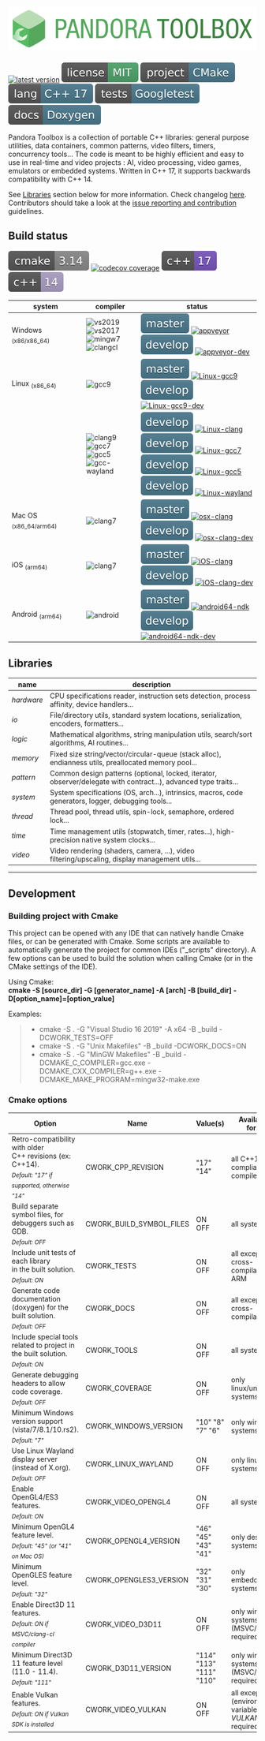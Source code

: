 # ![Pandora Toolbox](_img/pandora_logo.svg)
[![latest version](https://img.shields.io/github/v/tag/vinders/pandora_toolbox?color=4da36a&label=release)](https://github.com/vinders/pandora_toolbox/releases)
[![license - MIT](_img/badges/license_mit.svg)](LICENSE)
![project - Cmake](_img/badges/project_cmake.svg)
![lang - C++17](_img/badges/lang_cpp17.svg)
![tests - Gtest](_img/badges/tests_gtest.svg)
![docs - Doxygen](_img/badges/docs_doxygen.svg)

Pandora Toolbox is a collection of portable C++ libraries: general purpose utilities, data containers, common patterns, video filters, timers, concurrency tools... 
The code is meant to be highly efficient and easy to use in real-time and video projects : AI, video processing, video games, emulators or embedded systems. Written in C++ 17, it supports backwards compatibility with C++ 14.

See [Libraries](#libraries) section below for more information. Check changelog [here](./CHANGELOG.md).<br>
Contributors should take a look at the [issue reporting and contribution](./CONTRIBUTING.md) guidelines.

## Build status
![cmake 3.14](_img/badges/build_cmake_3_14.svg)
[![codecov coverage](https://codecov.io/gh/vinders/pandora_toolbox/branch/develop/graph/badge.svg?token=5NQ4BF7QRI)](https://codecov.io/gh/vinders/pandora_toolbox)
![C++17](_img/badges/build_cpp17.svg)
![C++14](_img/badges/build_cpp14.svg)

|           system            |        compiler        |         status         |
|-----------------------------|------------------------|------------------------|
| Windows <sub>(x86/x86_64)</sub>  | ![vs2019](https://img.shields.io/badge/visual_studio-2019-75b.svg)<br>![vs2017](https://img.shields.io/badge/visual_studio-2017-a99dc2.svg)<br>![mingw7](https://img.shields.io/badge/mingw64-8.1.0-75b.svg)<br>![clangcl](https://img.shields.io/badge/clang--cl-10.0.0-75b.svg) | ![master](_img/badges/branch_master.svg) [![appveyor](https://ci.appveyor.com/api/projects/status/38j8o8sc55iosqu6/branch/master?svg=true)](https://ci.appveyor.com/project/vinders/pandora-toolbox/branch/master)<br>![develop](_img/badges/branch_develop.svg) [![appveyor-dev](https://ci.appveyor.com/api/projects/status/38j8o8sc55iosqu6/branch/develop?svg=true)](https://ci.appveyor.com/project/vinders/pandora-toolbox/branch/develop)  |
| Linux <sub>(x86_64)</sub>        | ![gcc9](https://img.shields.io/badge/gcc-9.1-75b.svg)              | ![master](_img/badges/branch_master.svg) [![Linux-gcc9](https://travis-matrix-badges.herokuapp.com/repos/vinders/pandora_toolbox/branches/master/1)](https://travis-ci.org/vinders/pandora_toolbox)<br>![develop](_img/badges/branch_develop.svg) [![Linux-gcc9-dev](https://travis-matrix-badges.herokuapp.com/repos/vinders/pandora_toolbox/branches/develop/2)](https://travis-ci.org/vinders/pandora_toolbox)       |
|                                  | ![clang9](https://img.shields.io/badge/clang-9.0.0-75b.svg)<br>![gcc7](https://img.shields.io/badge/gcc-7.1-75b.svg)<br>![gcc5](https://img.shields.io/badge/gcc-5.1-a99dc2.svg)<br>![gcc-wayland](https://img.shields.io/badge/gcc-wayland-75b.svg) | ![develop](_img/badges/branch_develop.svg) [![Linux-clang](https://travis-matrix-badges.herokuapp.com/repos/vinders/pandora_toolbox/branches/develop/1)](https://travis-ci.org/vinders/pandora_toolbox)<br>![develop](_img/badges/branch_develop.svg) [![Linux-gcc7](https://travis-matrix-badges.herokuapp.com/repos/vinders/pandora_toolbox/branches/develop/3)](https://travis-ci.org/vinders/pandora_toolbox)<br>![develop](_img/badges/branch_develop.svg) [![Linux-gcc5](https://travis-matrix-badges.herokuapp.com/repos/vinders/pandora_toolbox/branches/develop/4)](https://travis-ci.org/vinders/pandora_toolbox)<br>![develop](_img/badges/branch_develop.svg) [![Linux-wayland](https://travis-matrix-badges.herokuapp.com/repos/vinders/pandora_toolbox/branches/develop/5)](https://travis-ci.org/vinders/pandora_toolbox) |
| Mac OS <sub>(x86_64/arm64)</sub> | ![clang7](https://img.shields.io/badge/clang-7.0.0-75b.svg)        | ![master](_img/badges/branch_master.svg) [![osx-clang](https://travis-matrix-badges.herokuapp.com/repos/vinders/pandora_toolbox/branches/master/2)](https://travis-ci.org/vinders/pandora_toolbox)<br>![develop](_img/badges/branch_develop.svg) [![osx-clang-dev](https://travis-matrix-badges.herokuapp.com/repos/vinders/pandora_toolbox/branches/develop/6)](https://travis-ci.org/vinders/pandora_toolbox)         |
| iOS <sub>(arm64)</sub>       | ![clang7](https://img.shields.io/badge/clang-7.0.0-75b.svg)        | ![master](_img/badges/branch_master.svg) [![iOS-clang](https://travis-matrix-badges.herokuapp.com/repos/vinders/pandora_toolbox/branches/master/3)](https://travis-ci.org/vinders/pandora_toolbox)<br>![develop](_img/badges/branch_develop.svg) [![iOS-clang-dev](https://travis-matrix-badges.herokuapp.com/repos/vinders/pandora_toolbox/branches/develop/7)](https://travis-ci.org/vinders/pandora_toolbox)         |
| Android <sub>(arm64)</sub>       | ![android](https://img.shields.io/badge/android-ndk_26-a99dc2.svg) | ![master](_img/badges/branch_master.svg) [![android64-ndk](https://travis-matrix-badges.herokuapp.com/repos/vinders/pandora_toolbox/branches/master/4)](https://travis-ci.org/vinders/pandora_toolbox)<br>![develop](_img/badges/branch_develop.svg) [![android64-ndk-dev](https://travis-matrix-badges.herokuapp.com/repos/vinders/pandora_toolbox/branches/develop/8)](https://travis-ci.org/vinders/pandora_toolbox) |

## Libraries

|    name    |                                                   description                                                        |
|------------|----------------------------------------------------------------------------------------------------------------------|
| *hardware* | CPU specifications reader, instruction sets detection, process affinity, device handlers...                          |
| *io*       | File/directory utils, standard system locations, serialization, encoders, formatters...                              |
| *logic*    | Mathematical algorithms, string manipulation utils, search/sort algorithms, AI routines...                           |
| *memory*   | Fixed size string/vector/circular-queue (stack alloc), endianness utils, preallocated memory pool...                 |
| *pattern*  | Common design patterns (optional, locked, iterator, observer/delegate with contract...), advanced type traits...     |
| *system*   | System specifications (OS, arch...), intrinsics, macros, code generators, logger, debugging tools...                 |
| *thread*   | Thread pool, thread utils, spin-lock, semaphore, ordered lock...                                                     |
| *time*     | Time management utils (stopwatch, timer, rates...), high-precision native system clocks...                           |
| *video*    | Video rendering (shaders, camera, ...), video filtering/upscaling, display management utils...                       |

---

## Development

### Building project with Cmake

This project can be opened with any IDE that can natively handle Cmake files, or can be generated with Cmake. Some scripts are available to automatically generate the project for common IDEs ("_scripts" directory).
A few options can be used to build the solution when calling Cmake (or in the CMake settings of the IDE).

Using Cmake: \
**cmake -S [source_dir] -G [generator_name] -A [arch] -B [build_dir] -D[option_name]=[option_value]**

Examples:
> * cmake -S . -G "Visual Studio 16 2019" -A x64 -B _build -DCWORK_TESTS=OFF
> * cmake -S . -G "Unix Makefiles" -B _build -DCWORK_DOCS=ON
> * cmake -S . -G "MinGW Makefiles" -B _build -DCMAKE_C_COMPILER=gcc.exe -DCMAKE_CXX_COMPILER=g++.exe -DCMAKE_MAKE_PROGRAM=mingw32-make.exe

### Cmake options

|    Option    |    Name    |    Value(s)    |    Available for...    |
|--------------|------------|----------------|------------------------|
| Retro-compatibility with older<br>C++ revisions (ex: C++14).<br><sub>*Default: "17" if supported, otherwise "14"*</sub>   | CWORK_CPP_REVISION  | "17"<br>"14"  | all C++17-compliant compilers  |
| Build separate symbol files, for debuggers such as GDB.<br><sub>*Default: OFF*</sub>         | CWORK_BUILD_SYMBOL_FILES   | ON<br>OFF     | all systems                   |
| Include unit tests of each library<br>in the built solution.<br><sub>*Default: ON*</sub>     | CWORK_TESTS                | ON<br>OFF     | all except cross-compilation & ARM  |
| Generate code documentation (doxygen) for the built solution.<br><sub>*Default: OFF*</sub>   | CWORK_DOCS                 | ON<br>OFF     | all except cross-compilation  |
| Include special tools related to project in the built solution.<br><sub>*Default: ON*</sub>  | CWORK_TOOLS                | ON<br>OFF     | all systems                   |
| Generate debugging headers to allow code coverage.<br><sub>*Default: OFF*</sub>              | CWORK_COVERAGE             | ON<br>OFF     | only linux/unix systems       |
| Minimum Windows version support (vista/7/8.1/10.rs2).<br><sub>*Default: "7"*</sub>           | CWORK_WINDOWS_VERSION      | "10" "8"<br>"7" "6"  | only windows systems   |
| Use Linux Wayland display server (instead of X.org).<br><sub>*Default: OFF*</sub>            | CWORK_LINUX_WAYLAND        | ON<br>OFF     | only linux systems            |
| Enable OpenGL4/ES3 features.<br><sub>*Default: ON*</sub>                                     | CWORK_VIDEO_OPENGL4        | ON<br>OFF     | all systems                   |
| Minimum OpenGL4 feature level.<br><sub>*Default: "45" (or "41" on Mac OS)*</sub>             | CWORK_OPENGL4_VERSION      | "46" "45"<br>"43" "41"  | only desktop systems   |
| Minimum OpenGLES feature level.<br><sub>*Default: "32"*</sub>                                | CWORK_OPENGLES3_VERSION    | "32" "31"<br>"30"       | only embedded systems  |
| Enable Direct3D 11 features.<br><sub>*Default: ON if MSVC/clang-cl compiler*</sub>           | CWORK_VIDEO_D3D11          | ON<br>OFF     | only windows systems<br>(MSVC/LLVM required)  |
| Minimum Direct3D 11 feature level (11.0 - 11.4).<br><sub>*Default: "111"*</sub>              | CWORK_D3D11_VERSION        | "114" "113"<br>"111" "110"  | only windows systems<br>(MSVC/LLVM required)  |
| Enable Vulkan features.<br><sub>*Default: ON if Vulkan SDK is installed*</sub>               | CWORK_VIDEO_VULKAN         | ON<br>OFF     | all except iOS<br>(environment variable *VULKAN_SDK* required)  |
